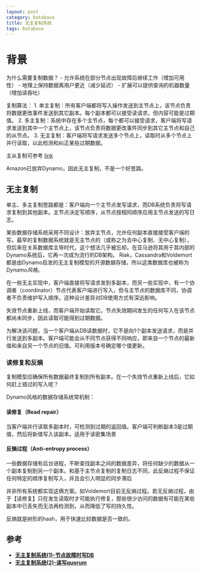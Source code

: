 ```yaml
---
layout: post
category: Database
title: 无主复制系统
tags: Database
---
```




# 背景

为什么需要复制数据？ - 允许系统在部分节点出现故障后继续工作（增加可用性） - 地理上保持数据离用户更近（减少延迟） - 扩展可以提供查询的机器数量（增加读吞吐）

复制算法： 1. 单主复制：所有客户端都将写入操作发送到主节点上，该节点负责将数据更改事件发送到其它副本。每个副本都可以接受读请求，但内容可能是过期值。 2. 多主复制：系统中存在多个主节点，每个都可以接受请求，客户端将写请求发送到其中一个主节点上，该节点负责将数据更改事件同步到其它主节点和自己的从节点。 3. 无主复制：客户端将写请求发送多个节点上，读取时从多个节点上并行读取，以此检测和纠正某些过期数据。 

主从复制可参考 [link](https://iswade.github.io/database/replication/)



Amazon已放弃Dynamo，因此无主复制，不是一个好思路。

## 无主复制

单主、多主复制思路都是：客户端向一个主节点发写请求，而DB系统负责将写请求复制到其他副本。主节点决定写顺序，从节点按相同顺序应用主节点发送的写日志。

某些数据存储系统采用不同设计：放弃主节点，允许任何副本直接接受客户端的写。最早的复制数据系统就是无主节点的（或称之为去中心复制、无中心复制），但后来在关系数据库主导时代，这个想法几乎被忘却。在亚马逊将其用于其内部的Dynamo系统后，它再一次成为流行的DB架构。 Riak，Cassandra和Voldemort都是由Dynamo启发的无主复制模型的开源数据存储，所以这类数据库也被称为*Dynamo风格*。



在一些无主实现中，客户端直接将写请求发到多副本，而另一些实现中，有一个协调者（coordinator）节点代表客户端进行写入，但与主节点的数据库不同，协调者不负责维护写入顺序。这种设计差异对DB使用方式有深远影响。



失效节点重新上线，而客户端开始读取它。节点失效期间发生的任何写入在该节点都尚未同步，因此读取可能得到过期数据。

为解决该问题，当一个客户端从DB读数据时，它不是向1个副本发送请求，而是并行发送到多副本。客户端可能会从不同节点获得不同响应，即来自一个节点的最新值和来自另一个节点的旧值。可利用版本号确定哪个值更新。

### 读修复和反熵

复制模型应确保所有数据最终复制到所有副本。在一个失效节点重新上线后，它如何赶上错过的写入呢？

Dynamo风格的数据存储系统常机制：

#### 读修复（Read repair）

当客户端并行读取多副本时，可检测到过期的返回值。客户端可判断副本3是过期值，然后将新值写入该副本。适用于读密集场景

#### 反熵过程（Anti-entropy process）

一些数据存储有后台进程，不断查找副本之间的数据差异，将任何缺少的数据从一个副本复制到另一个副本。和基于主节点复制的复制日志不同，此反熵过程不保证任何特定的顺序复制写入，并且会引入明显的同步滞后



并非所有系统都实现这俩方案。如Voldemort目前无反熵过程。若无反熵过程，由于【读修复】只在发生读取时才可能执行修复，那些很少访问的数据有可能在某些副本中已丢失而无法再检测到，从而降低了写的持久性。



反熵就是树形的hash，用于快速比较数据是否一致的。



## 参考

- [**无主复制系统(1)-节点故障时写DB**](https://blog.51cto.com/u_11440114/5550577)
- [**无主复制系统(2)-读写quorum**](https://blog.51cto.com/u_11440114/5550582)






